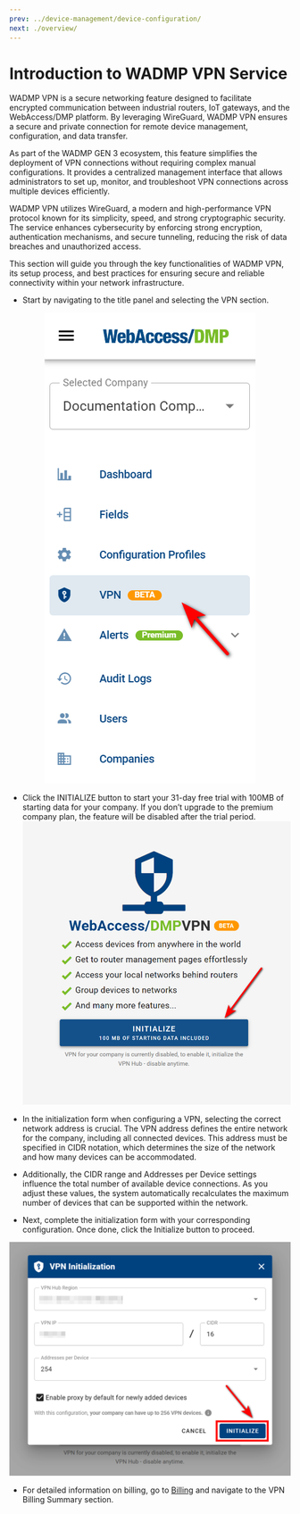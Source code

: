 ```yaml
---
prev: ../device-management/device-configuration/
next: ./overview/
---
```


# Introduction to WADMP VPN Service

WADMP VPN is a secure networking feature designed to facilitate encrypted communication between industrial routers, IoT gateways, and the WebAccess/DMP platform. By leveraging WireGuard, WADMP VPN ensures a secure and private connection for remote device management, configuration, and data transfer.

As part of the WADMP GEN 3 ecosystem, this feature simplifies the deployment of VPN connections without requiring complex manual configurations. It provides a centralized management interface that allows administrators to set up, monitor, and troubleshoot VPN connections across multiple devices efficiently.

WADMP VPN utilizes WireGuard, a modern and high-performance VPN protocol known for its simplicity, speed, and strong cryptographic security. The service enhances cybersecurity by enforcing strong encryption, authentication mechanisms, and secure tunneling, reducing the risk of data breaches and unauthorized access.

This section will guide you through the key functionalities of WADMP VPN, its setup process, and best practices for ensuring secure and reliable connectivity within your network infrastructure.

- Start by navigating to the title panel and selecting the VPN section.
<p align="center">
  <img src="../images/vpn/dashboard_vpn.png" alt="VPN Selection">
</p>

- Click the INITIALIZE button to start your 31-day free trial with 100MB of starting data for your company. If you don’t upgrade to the premium company plan, the feature will be disabled after the trial period.
![VPN Initialize](../images/vpn/vpn_initialize.png)

- In the initialization form when configuring a VPN, selecting the correct network address is crucial. The VPN address defines the entire network for the company, including all connected devices. This address must be specified in CIDR notation, which determines the size of the network and how many devices can be accommodated.

- Additionally, the CIDR range and Addresses per Device settings influence the total number of available device connections. As you adjust these values, the system automatically recalculates the maximum number of devices that can be supported within the network.

- Next, complete the initialization form with your corresponding configuration. Once done, click the Initialize button to proceed.

![VPN Initialize](../images/vpn/vpn_initialize_form.png)

- For detailed information on billing, go to [Billing](../companies/billing/) and navigate to the VPN Billing Summary section.